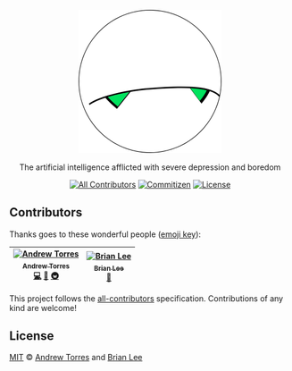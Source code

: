 <p align="center">
  <img alt="Marvin" height="256" src="assets/marvin.png" width="256">
</p>
<p align="center">
  The artificial intelligence afflicted with severe depression and boredom
</p>
<p align="center">
  <a href="#contributors"><img alt="All Contributors" src="https://flat.badgen.net/badge/all%20contributors/1/orange"></a>
  <a href="https://github.com/commitizen/cz-cli"><img alt="Commitizen" src="https://flat.badgen.net/badge/commitizen/friendly/green"></a>
  <a href="license"><img alt="License" src="https://flat.badgen.net/github/license/ajtorres9/marvin"></a>
</p>

## Contributors

Thanks goes to these wonderful people ([emoji key](https://allcontributors.org/docs/en/emoji-key)):

<!-- ALL-CONTRIBUTORS-LIST:START - Do not remove or modify this section -->
<!-- prettier-ignore -->
| [<img src="https://avatars0.githubusercontent.com/u/450495?v=4" width="100px;" alt="Andrew Torres"/><br /><sub><b>Andrew Torres</b></sub>](https://andrewjtorr.es)<br />[💻](https://github.com/ajtorres9/marvin/commits?author=ajtorres9 "Code") [📖](https://github.com/ajtorres9/marvin/commits?author=ajtorres9 "Documentation") [🚇](#infra-ajtorres9 "Infrastructure (Hosting, Build-Tools, etc)") | [<img src="https://avatars2.githubusercontent.com/u/15238587?v=4" width="100px;" alt="Brian Lee"/><br /><sub><b>Brian Lee</b></sub>](https://github.com/brian-dlee)<br />[📖](https://github.com/ajtorres9/marvin/commits?author=brian-dlee "Documentation") |
| :---: | :---: |

<!-- ALL-CONTRIBUTORS-LIST:END -->

This project follows the [all-contributors](https://allcontributors.org) specification. Contributions of any kind are welcome!

## License

[MIT](license) &copy; [Andrew Torres](https://andrewjtorr.es) and [Brian Lee](https://brian-dlee.surge.sh)
